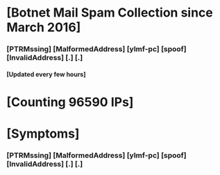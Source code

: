 # [Botnet Mail Spam Collection since March 2016]
### [PTRMssing] [MalformedAddress] [ylmf-pc] [spoof] [InvalidAddress] [.] [.]
#### [Updated every few hours]

# [Counting 96590 IPs]

# [Symptoms] 
###   [PTRMssing] [MalformedAddress] [ylmf-pc] [spoof] [InvalidAddress] [.] [.]
